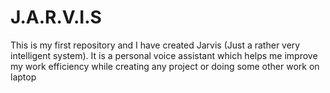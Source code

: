 # J.A.R.V.I.S
This is my first repository and I have created Jarvis (Just a rather very intelligent system). It is a personal voice assistant which helps me improve my work efficiency while creating any project or doing some other work on laptop

